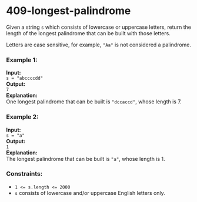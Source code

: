 # 409-longest-palindrome

Given a string `s` which consists of lowercase or uppercase letters, return the length of the longest palindrome that can be built with those letters.

Letters are case sensitive, for example, `"Aa"` is not considered a palindrome.


### Example 1:

**Input:**  
`s = "abccccdd"`  
**Output:**  
`7`  
**Explanation:**  
One longest palindrome that can be built is `"dccaccd"`, whose length is 7.


### Example 2:

**Input:**  
`s = "a"`  
**Output:**  
`1`  
**Explanation:**  
The longest palindrome that can be built is `"a"`, whose length is 1.


### Constraints:

- `1 <= s.length <= 2000`  
- `s` consists of lowercase and/or uppercase English letters only.
